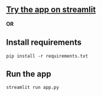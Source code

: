 ## [Try the app on streamlit](https://context-aware-multimodal-chatbot.streamlit.app/)

**OR**

## Install requirements

```
pip install -r requirements.txt
```

## Run the app

```
streamlit run app.py
```